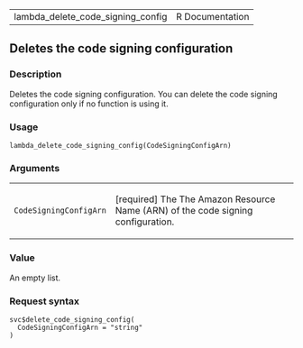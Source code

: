 <table style="width: 100%;">
<tbody>
<tr class="odd">
<td>lambda_delete_code_signing_config</td>
<td style="text-align: right;">R Documentation</td>
</tr>
</tbody>
</table>

## Deletes the code signing configuration

### Description

Deletes the code signing configuration. You can delete the code signing
configuration only if no function is using it.

### Usage

    lambda_delete_code_signing_config(CodeSigningConfigArn)

### Arguments

<table>
<colgroup>
<col style="width: 35%" />
<col style="width: 65%" />
</colgroup>
<tbody>
<tr class="odd">
<td><code
id="lambda_delete_code_signing_config_:_CodeSigningConfigArn">CodeSigningConfigArn</code></td>
<td><p>[required] The The Amazon Resource Name (ARN) of the code signing
configuration.</p></td>
</tr>
</tbody>
</table>

### Value

An empty list.

### Request syntax

    svc$delete_code_signing_config(
      CodeSigningConfigArn = "string"
    )
